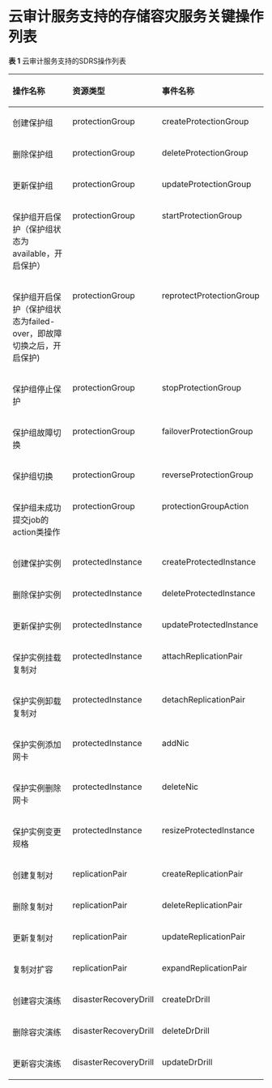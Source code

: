 # 云审计服务支持的存储容灾服务关键操作列表<a name="ZH-CN_TOPIC_0140053350"></a>

**表 1**  云审计服务支持的SDRS操作列表

<a name="zh-cn_topic_0107462581_table18512165315251"></a>
<table><thead align="left"><tr id="zh-cn_topic_0107462581_row5512185332511"><th class="cellrowborder" valign="top" width="33.84848484848485%" id="mcps1.2.4.1.1"><p id="zh-cn_topic_0107462581_p97712525261"><a name="zh-cn_topic_0107462581_p97712525261"></a><a name="zh-cn_topic_0107462581_p97712525261"></a>操作名称</p>
</th>
<th class="cellrowborder" valign="top" width="33.16161616161616%" id="mcps1.2.4.1.2"><p id="zh-cn_topic_0107462581_p877112524268"><a name="zh-cn_topic_0107462581_p877112524268"></a><a name="zh-cn_topic_0107462581_p877112524268"></a>资源类型</p>
</th>
<th class="cellrowborder" valign="top" width="32.98989898989899%" id="mcps1.2.4.1.3"><p id="zh-cn_topic_0107462581_p11771552182614"><a name="zh-cn_topic_0107462581_p11771552182614"></a><a name="zh-cn_topic_0107462581_p11771552182614"></a>事件名称</p>
</th>
</tr>
</thead>
<tbody><tr id="zh-cn_topic_0107462581_row1151205312250"><td class="cellrowborder" valign="top" width="33.84848484848485%" headers="mcps1.2.4.1.1 "><p id="p1075781714201"><a name="p1075781714201"></a><a name="p1075781714201"></a>创建保护组</p>
</td>
<td class="cellrowborder" valign="top" width="33.16161616161616%" headers="mcps1.2.4.1.2 "><p id="p171852030124610"><a name="p171852030124610"></a><a name="p171852030124610"></a>protectionGroup</p>
</td>
<td class="cellrowborder" valign="top" width="32.98989898989899%" headers="mcps1.2.4.1.3 "><p id="zh-cn_topic_0107462581_p4771115217264"><a name="zh-cn_topic_0107462581_p4771115217264"></a><a name="zh-cn_topic_0107462581_p4771115217264"></a>createProtectionGroup</p>
</td>
</tr>
<tr id="zh-cn_topic_0107462581_row1551216538256"><td class="cellrowborder" valign="top" width="33.84848484848485%" headers="mcps1.2.4.1.1 "><p id="zh-cn_topic_0107462581_p6771165216266"><a name="zh-cn_topic_0107462581_p6771165216266"></a><a name="zh-cn_topic_0107462581_p6771165216266"></a>删除保护组</p>
</td>
<td class="cellrowborder" valign="top" width="33.16161616161616%" headers="mcps1.2.4.1.2 "><p id="p131855301467"><a name="p131855301467"></a><a name="p131855301467"></a>protectionGroup</p>
</td>
<td class="cellrowborder" valign="top" width="32.98989898989899%" headers="mcps1.2.4.1.3 "><p id="zh-cn_topic_0107462581_p877145272610"><a name="zh-cn_topic_0107462581_p877145272610"></a><a name="zh-cn_topic_0107462581_p877145272610"></a>deleteProtectionGroup</p>
</td>
</tr>
<tr id="zh-cn_topic_0107462581_row14512155352513"><td class="cellrowborder" valign="top" width="33.84848484848485%" headers="mcps1.2.4.1.1 "><p id="zh-cn_topic_0107462581_p10771155222611"><a name="zh-cn_topic_0107462581_p10771155222611"></a><a name="zh-cn_topic_0107462581_p10771155222611"></a>更新保护组</p>
</td>
<td class="cellrowborder" valign="top" width="33.16161616161616%" headers="mcps1.2.4.1.2 "><p id="p2185143054616"><a name="p2185143054616"></a><a name="p2185143054616"></a>protectionGroup</p>
</td>
<td class="cellrowborder" valign="top" width="32.98989898989899%" headers="mcps1.2.4.1.3 "><p id="zh-cn_topic_0107462581_p7771205282615"><a name="zh-cn_topic_0107462581_p7771205282615"></a><a name="zh-cn_topic_0107462581_p7771205282615"></a>updateProtectionGroup</p>
</td>
</tr>
<tr id="zh-cn_topic_0107462581_row2512195312257"><td class="cellrowborder" valign="top" width="33.84848484848485%" headers="mcps1.2.4.1.1 "><p id="zh-cn_topic_0107462581_p1771752122617"><a name="zh-cn_topic_0107462581_p1771752122617"></a><a name="zh-cn_topic_0107462581_p1771752122617"></a>保护组开启保护（保护组状态为available，开启保护）</p>
</td>
<td class="cellrowborder" valign="top" width="33.16161616161616%" headers="mcps1.2.4.1.2 "><p id="p8185173016463"><a name="p8185173016463"></a><a name="p8185173016463"></a>protectionGroup</p>
</td>
<td class="cellrowborder" valign="top" width="32.98989898989899%" headers="mcps1.2.4.1.3 "><p id="zh-cn_topic_0107462581_p1977175220261"><a name="zh-cn_topic_0107462581_p1977175220261"></a><a name="zh-cn_topic_0107462581_p1977175220261"></a>startProtectionGroup</p>
</td>
</tr>
<tr id="zh-cn_topic_0107462581_row1751218537253"><td class="cellrowborder" valign="top" width="33.84848484848485%" headers="mcps1.2.4.1.1 "><p id="zh-cn_topic_0107462581_p677110521265"><a name="zh-cn_topic_0107462581_p677110521265"></a><a name="zh-cn_topic_0107462581_p677110521265"></a>保护组开启保护（保护组状态为failed-over，即故障切换之后，开启保护)</p>
</td>
<td class="cellrowborder" valign="top" width="33.16161616161616%" headers="mcps1.2.4.1.2 "><p id="p8186113054617"><a name="p8186113054617"></a><a name="p8186113054617"></a>protectionGroup</p>
</td>
<td class="cellrowborder" valign="top" width="32.98989898989899%" headers="mcps1.2.4.1.3 "><p id="zh-cn_topic_0107462581_p4771152192612"><a name="zh-cn_topic_0107462581_p4771152192612"></a><a name="zh-cn_topic_0107462581_p4771152192612"></a>reprotectProtectionGroup</p>
</td>
</tr>
<tr id="zh-cn_topic_0107462581_row9512135322513"><td class="cellrowborder" valign="top" width="33.84848484848485%" headers="mcps1.2.4.1.1 "><p id="zh-cn_topic_0107462581_p117711552132618"><a name="zh-cn_topic_0107462581_p117711552132618"></a><a name="zh-cn_topic_0107462581_p117711552132618"></a>保护组停止保护</p>
</td>
<td class="cellrowborder" valign="top" width="33.16161616161616%" headers="mcps1.2.4.1.2 "><p id="p19186330144611"><a name="p19186330144611"></a><a name="p19186330144611"></a>protectionGroup</p>
</td>
<td class="cellrowborder" valign="top" width="32.98989898989899%" headers="mcps1.2.4.1.3 "><p id="zh-cn_topic_0107462581_p6771205216266"><a name="zh-cn_topic_0107462581_p6771205216266"></a><a name="zh-cn_topic_0107462581_p6771205216266"></a>stopProtectionGroup</p>
</td>
</tr>
<tr id="zh-cn_topic_0107462581_row251295315258"><td class="cellrowborder" valign="top" width="33.84848484848485%" headers="mcps1.2.4.1.1 "><p id="zh-cn_topic_0107462581_p13771205211264"><a name="zh-cn_topic_0107462581_p13771205211264"></a><a name="zh-cn_topic_0107462581_p13771205211264"></a>保护组故障切换</p>
</td>
<td class="cellrowborder" valign="top" width="33.16161616161616%" headers="mcps1.2.4.1.2 "><p id="p161861930194615"><a name="p161861930194615"></a><a name="p161861930194615"></a>protectionGroup</p>
</td>
<td class="cellrowborder" valign="top" width="32.98989898989899%" headers="mcps1.2.4.1.3 "><p id="zh-cn_topic_0107462581_p1677115214261"><a name="zh-cn_topic_0107462581_p1677115214261"></a><a name="zh-cn_topic_0107462581_p1677115214261"></a>failoverProtectionGroup</p>
</td>
</tr>
<tr id="zh-cn_topic_0107462581_row12512153102519"><td class="cellrowborder" valign="top" width="33.84848484848485%" headers="mcps1.2.4.1.1 "><p id="zh-cn_topic_0107462581_p1277125292618"><a name="zh-cn_topic_0107462581_p1277125292618"></a><a name="zh-cn_topic_0107462581_p1277125292618"></a>保护组切换</p>
</td>
<td class="cellrowborder" valign="top" width="33.16161616161616%" headers="mcps1.2.4.1.2 "><p id="p15186830194620"><a name="p15186830194620"></a><a name="p15186830194620"></a>protectionGroup</p>
</td>
<td class="cellrowborder" valign="top" width="32.98989898989899%" headers="mcps1.2.4.1.3 "><p id="zh-cn_topic_0107462581_p1277110529266"><a name="zh-cn_topic_0107462581_p1277110529266"></a><a name="zh-cn_topic_0107462581_p1277110529266"></a>reverseProtectionGroup</p>
</td>
</tr>
<tr id="row838516354244"><td class="cellrowborder" valign="top" width="33.84848484848485%" headers="mcps1.2.4.1.1 "><p id="p17385103516248"><a name="p17385103516248"></a><a name="p17385103516248"></a>保护组未成功提交job的action类操作</p>
</td>
<td class="cellrowborder" valign="top" width="33.16161616161616%" headers="mcps1.2.4.1.2 "><p id="p18186330104618"><a name="p18186330104618"></a><a name="p18186330104618"></a>protectionGroup</p>
</td>
<td class="cellrowborder" valign="top" width="32.98989898989899%" headers="mcps1.2.4.1.3 "><p id="p1385113513243"><a name="p1385113513243"></a><a name="p1385113513243"></a>protectionGroupAction</p>
</td>
</tr>
<tr id="row192617398244"><td class="cellrowborder" valign="top" width="33.84848484848485%" headers="mcps1.2.4.1.1 "><p id="p1226739182413"><a name="p1226739182413"></a><a name="p1226739182413"></a>创建保护实例</p>
</td>
<td class="cellrowborder" valign="top" width="33.16161616161616%" headers="mcps1.2.4.1.2 "><p id="p918643004619"><a name="p918643004619"></a><a name="p918643004619"></a>protectedInstance</p>
</td>
<td class="cellrowborder" valign="top" width="32.98989898989899%" headers="mcps1.2.4.1.3 "><p id="p122620399243"><a name="p122620399243"></a><a name="p122620399243"></a>createProtectedInstance</p>
</td>
</tr>
<tr id="row1881413495244"><td class="cellrowborder" valign="top" width="33.84848484848485%" headers="mcps1.2.4.1.1 "><p id="p981484972411"><a name="p981484972411"></a><a name="p981484972411"></a>删除保护实例</p>
</td>
<td class="cellrowborder" valign="top" width="33.16161616161616%" headers="mcps1.2.4.1.2 "><p id="p91861530124619"><a name="p91861530124619"></a><a name="p91861530124619"></a>protectedInstance</p>
</td>
<td class="cellrowborder" valign="top" width="32.98989898989899%" headers="mcps1.2.4.1.3 "><p id="p11814204952419"><a name="p11814204952419"></a><a name="p11814204952419"></a>deleteProtectedInstance</p>
</td>
</tr>
<tr id="row151262569243"><td class="cellrowborder" valign="top" width="33.84848484848485%" headers="mcps1.2.4.1.1 "><p id="p15126155672415"><a name="p15126155672415"></a><a name="p15126155672415"></a>更新保护实例</p>
</td>
<td class="cellrowborder" valign="top" width="33.16161616161616%" headers="mcps1.2.4.1.2 "><p id="p6186183015469"><a name="p6186183015469"></a><a name="p6186183015469"></a>protectedInstance</p>
</td>
<td class="cellrowborder" valign="top" width="32.98989898989899%" headers="mcps1.2.4.1.3 "><p id="p212625612242"><a name="p212625612242"></a><a name="p212625612242"></a>updateProtectedInstance</p>
</td>
</tr>
<tr id="row2017205952418"><td class="cellrowborder" valign="top" width="33.84848484848485%" headers="mcps1.2.4.1.1 "><p id="p31775912410"><a name="p31775912410"></a><a name="p31775912410"></a>保护实例挂载复制对</p>
</td>
<td class="cellrowborder" valign="top" width="33.16161616161616%" headers="mcps1.2.4.1.2 "><p id="p1618613308463"><a name="p1618613308463"></a><a name="p1618613308463"></a>protectedInstance</p>
</td>
<td class="cellrowborder" valign="top" width="32.98989898989899%" headers="mcps1.2.4.1.3 "><p id="p317359102416"><a name="p317359102416"></a><a name="p317359102416"></a>attachReplicationPair</p>
</td>
</tr>
<tr id="row161890212518"><td class="cellrowborder" valign="top" width="33.84848484848485%" headers="mcps1.2.4.1.1 "><p id="p118912213251"><a name="p118912213251"></a><a name="p118912213251"></a>保护实例卸载复制对</p>
</td>
<td class="cellrowborder" valign="top" width="33.16161616161616%" headers="mcps1.2.4.1.2 "><p id="p91861130124616"><a name="p91861130124616"></a><a name="p91861130124616"></a>protectedInstance</p>
</td>
<td class="cellrowborder" valign="top" width="32.98989898989899%" headers="mcps1.2.4.1.3 "><p id="p151891122252"><a name="p151891122252"></a><a name="p151891122252"></a>detachReplicationPair</p>
</td>
</tr>
<tr id="row33315536249"><td class="cellrowborder" valign="top" width="33.84848484848485%" headers="mcps1.2.4.1.1 "><p id="p15331353142411"><a name="p15331353142411"></a><a name="p15331353142411"></a>保护实例添加网卡</p>
</td>
<td class="cellrowborder" valign="top" width="33.16161616161616%" headers="mcps1.2.4.1.2 "><p id="p1218643044612"><a name="p1218643044612"></a><a name="p1218643044612"></a>protectedInstance</p>
</td>
<td class="cellrowborder" valign="top" width="32.98989898989899%" headers="mcps1.2.4.1.3 "><p id="p183385317248"><a name="p183385317248"></a><a name="p183385317248"></a>addNic</p>
</td>
</tr>
<tr id="row387534619248"><td class="cellrowborder" valign="top" width="33.84848484848485%" headers="mcps1.2.4.1.1 "><p id="p787574610248"><a name="p787574610248"></a><a name="p787574610248"></a>保护实例删除网卡</p>
</td>
<td class="cellrowborder" valign="top" width="33.16161616161616%" headers="mcps1.2.4.1.2 "><p id="p41869302467"><a name="p41869302467"></a><a name="p41869302467"></a>protectedInstance</p>
</td>
<td class="cellrowborder" valign="top" width="32.98989898989899%" headers="mcps1.2.4.1.3 "><p id="p887534615247"><a name="p887534615247"></a><a name="p887534615247"></a>deleteNic</p>
</td>
</tr>
<tr id="row7314134310244"><td class="cellrowborder" valign="top" width="33.84848484848485%" headers="mcps1.2.4.1.1 "><p id="p3314114352410"><a name="p3314114352410"></a><a name="p3314114352410"></a>保护实例变更规格</p>
</td>
<td class="cellrowborder" valign="top" width="33.16161616161616%" headers="mcps1.2.4.1.2 "><p id="p1418643012462"><a name="p1418643012462"></a><a name="p1418643012462"></a>protectedInstance</p>
</td>
<td class="cellrowborder" valign="top" width="32.98989898989899%" headers="mcps1.2.4.1.3 "><p id="p23141143132412"><a name="p23141143132412"></a><a name="p23141143132412"></a>resizeProtectedInstance</p>
</td>
</tr>
<tr id="row3586163462720"><td class="cellrowborder" valign="top" width="33.84848484848485%" headers="mcps1.2.4.1.1 "><p id="p7586163432714"><a name="p7586163432714"></a><a name="p7586163432714"></a>创建复制对</p>
</td>
<td class="cellrowborder" valign="top" width="33.16161616161616%" headers="mcps1.2.4.1.2 "><p id="p151861303468"><a name="p151861303468"></a><a name="p151861303468"></a>replicationPair</p>
</td>
<td class="cellrowborder" valign="top" width="32.98989898989899%" headers="mcps1.2.4.1.3 "><p id="p17586183417270"><a name="p17586183417270"></a><a name="p17586183417270"></a>createReplicationPair</p>
</td>
</tr>
<tr id="row1827515475273"><td class="cellrowborder" valign="top" width="33.84848484848485%" headers="mcps1.2.4.1.1 "><p id="p14275154782711"><a name="p14275154782711"></a><a name="p14275154782711"></a>删除复制对</p>
</td>
<td class="cellrowborder" valign="top" width="33.16161616161616%" headers="mcps1.2.4.1.2 "><p id="p171861130104617"><a name="p171861130104617"></a><a name="p171861130104617"></a>replicationPair</p>
</td>
<td class="cellrowborder" valign="top" width="32.98989898989899%" headers="mcps1.2.4.1.3 "><p id="p1427514762717"><a name="p1427514762717"></a><a name="p1427514762717"></a>deleteReplicationPair</p>
</td>
</tr>
<tr id="row1186103813271"><td class="cellrowborder" valign="top" width="33.84848484848485%" headers="mcps1.2.4.1.1 "><p id="p78615389274"><a name="p78615389274"></a><a name="p78615389274"></a>更新复制对</p>
</td>
<td class="cellrowborder" valign="top" width="33.16161616161616%" headers="mcps1.2.4.1.2 "><p id="p612943714619"><a name="p612943714619"></a><a name="p612943714619"></a>replicationPair</p>
</td>
<td class="cellrowborder" valign="top" width="32.98989898989899%" headers="mcps1.2.4.1.3 "><p id="p286193832710"><a name="p286193832710"></a><a name="p286193832710"></a>updateReplicationPair</p>
</td>
</tr>
<tr id="row747845042711"><td class="cellrowborder" valign="top" width="33.84848484848485%" headers="mcps1.2.4.1.1 "><p id="p12478185072712"><a name="p12478185072712"></a><a name="p12478185072712"></a>复制对扩容</p>
</td>
<td class="cellrowborder" valign="top" width="33.16161616161616%" headers="mcps1.2.4.1.2 "><p id="p6132123715463"><a name="p6132123715463"></a><a name="p6132123715463"></a>replicationPair</p>
</td>
<td class="cellrowborder" valign="top" width="32.98989898989899%" headers="mcps1.2.4.1.3 "><p id="p9478950122711"><a name="p9478950122711"></a><a name="p9478950122711"></a>expandReplicationPair</p>
</td>
</tr>
<tr id="row19400115511273"><td class="cellrowborder" valign="top" width="33.84848484848485%" headers="mcps1.2.4.1.1 "><p id="p12400125512717"><a name="p12400125512717"></a><a name="p12400125512717"></a>创建容灾演练</p>
</td>
<td class="cellrowborder" valign="top" width="33.16161616161616%" headers="mcps1.2.4.1.2 "><p id="p1813414377466"><a name="p1813414377466"></a><a name="p1813414377466"></a>disasterRecoveryDrill</p>
</td>
<td class="cellrowborder" valign="top" width="32.98989898989899%" headers="mcps1.2.4.1.3 "><p id="p18400185562711"><a name="p18400185562711"></a><a name="p18400185562711"></a>createDrDrill</p>
</td>
</tr>
<tr id="row1040085515276"><td class="cellrowborder" valign="top" width="33.84848484848485%" headers="mcps1.2.4.1.1 "><p id="p1640016557271"><a name="p1640016557271"></a><a name="p1640016557271"></a>删除容灾演练</p>
</td>
<td class="cellrowborder" valign="top" width="33.16161616161616%" headers="mcps1.2.4.1.2 "><p id="p613513378466"><a name="p613513378466"></a><a name="p613513378466"></a>disasterRecoveryDrill</p>
</td>
<td class="cellrowborder" valign="top" width="32.98989898989899%" headers="mcps1.2.4.1.3 "><p id="p184003551277"><a name="p184003551277"></a><a name="p184003551277"></a>deleteDrDrill</p>
</td>
</tr>
<tr id="row184784506275"><td class="cellrowborder" valign="top" width="33.84848484848485%" headers="mcps1.2.4.1.1 "><p id="p1147805032717"><a name="p1147805032717"></a><a name="p1147805032717"></a>更新容灾演练</p>
</td>
<td class="cellrowborder" valign="top" width="33.16161616161616%" headers="mcps1.2.4.1.2 "><p id="p191371437194610"><a name="p191371437194610"></a><a name="p191371437194610"></a>disasterRecoveryDrill</p>
</td>
<td class="cellrowborder" valign="top" width="32.98989898989899%" headers="mcps1.2.4.1.3 "><p id="p3478750202712"><a name="p3478750202712"></a><a name="p3478750202712"></a>updateDrDrill</p>
</td>
</tr>
</tbody>
</table>


